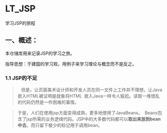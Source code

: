 # LT_JSP
学习JSP的旅程

## 一、概述：

本仓储库用来记录JSP的学习之旅。

指导思想：于建国的学习观，用例子来学习理论与概念而不是反之。

### 1.1 JSP的不足

>   但是，让页面美术设计师和开发人员在同一文件上工作并不理想，让Java嵌入HTML被证明是就象将HTML 嵌入Java一样令人尴尬。读取一堆很乱的代码仍然是一件困难的事情。   

>   于是，人们在使用jsp方面变得成熟，更多地使用了JavaBeans。 Beans包含了jsp所需的业务逻缉代码。JSP中的大多数代码都可以**取出来放到bean中去**，而只留下极少的标记用于调用bean。
